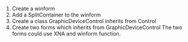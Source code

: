 1. Create a winform
2. Add a SplitContainer to the winform
3. Create a class GraphicDeviceControl inherits from Control
3. Create two forms which inherits from GraphicDeviceControl
    The two forms could use XNA and winform function.

